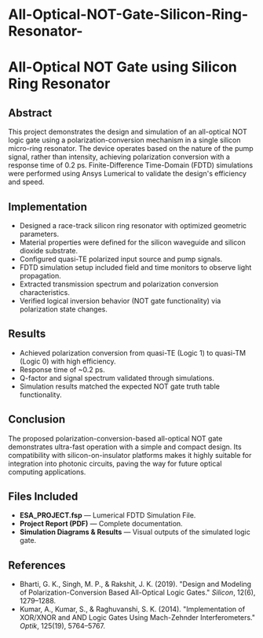 # All-Optical-NOT-Gate-Silicon-Ring-Resonator-
# All-Optical NOT Gate using Silicon Ring Resonator

## Abstract
This project demonstrates the design and simulation of an all-optical NOT logic gate using a polarization-conversion mechanism in a single silicon micro-ring resonator. The device operates based on the nature of the pump signal, rather than intensity, achieving polarization conversion with a response time of 0.2 ps. Finite-Difference Time-Domain (FDTD) simulations were performed using Ansys Lumerical to validate the design's efficiency and speed.

## Implementation
- Designed a race-track silicon ring resonator with optimized geometric parameters.
- Material properties were defined for the silicon waveguide and silicon dioxide substrate.
- Configured quasi-TE polarized input source and pump signals.
- FDTD simulation setup included field and time monitors to observe light propagation.
- Extracted transmission spectrum and polarization conversion characteristics.
- Verified logical inversion behavior (NOT gate functionality) via polarization state changes.

## Results
- Achieved polarization conversion from quasi-TE (Logic 1) to quasi-TM (Logic 0) with high efficiency.
- Response time of ~0.2 ps.
- Q-factor and signal spectrum validated through simulations.
- Simulation results matched the expected NOT gate truth table functionality.
  
## Conclusion
The proposed polarization-conversion-based all-optical NOT gate demonstrates ultra-fast operation with a simple and compact design. Its compatibility with silicon-on-insulator platforms makes it highly suitable for integration into photonic circuits, paving the way for future optical computing applications.

## Files Included
- **ESA_PROJECT.fsp** — Lumerical FDTD Simulation File.
- **Project Report (PDF)** — Complete documentation.
- **Simulation Diagrams & Results** — Visual outputs of the simulated logic gate.

## References
- Bharti, G. K., Singh, M. P., & Rakshit, J. K. (2019). "Design and Modeling of Polarization-Conversion Based All-Optical Logic Gates." *Silicon*, 12(6), 1279–1288.
- Kumar, A., Kumar, S., & Raghuvanshi, S. K. (2014). "Implementation of XOR/XNOR and AND Logic Gates Using Mach-Zehnder Interferometers." *Optik*, 125(19), 5764–5767.

